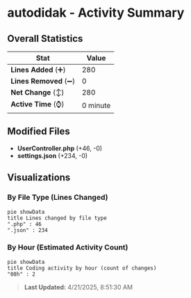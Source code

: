 # autodidak - Activity Summary 

## Overall Statistics

| Stat                   | Value                                                             |
| ---------------------- | ----------------------------------------------------------------- |
| **Lines Added** (➕)   | 280                                          |
| **Lines Removed** (➖) | 0                                        |
| **Net Change** (↕)    | 280                |
| **Active Time** (⌚)   | 0 minute |


## Modified Files
- **UserController.php** (+46, -0)
- **settings.json** (+234, -0)

## Visualizations

### By File Type (Lines Changed)

```mermaid
pie showData
title Lines changed by file type
".php" : 46
".json" : 234
```

### By Hour (Estimated Activity Count)

```mermaid
pie showData
title Coding activity by hour (count of changes)
"08h" : 2
```


> **Last Updated:** 4/21/2025, 8:51:30 AM